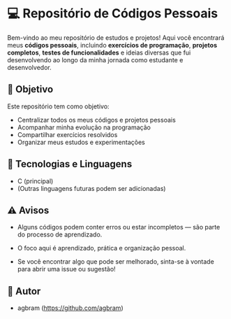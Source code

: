 # 💻 Repositório de Códigos Pessoais

Bem-vindo ao meu repositório de estudos e projetos! Aqui você encontrará meus **códigos pessoais**, incluindo **exercícios de programação**, **projetos completos**, **testes de funcionalidades** e ideias diversas que fui desenvolvendo ao longo da minha jornada como estudante e desenvolvedor.

## 🎯 Objetivo

Este repositório tem como objetivo:

- Centralizar todos os meus códigos e projetos pessoais
- Acompanhar minha evolução na programação
- Compartilhar exercícios resolvidos
- Organizar meus estudos e experimentações

## 📌 Tecnologias e Linguagens

- C (principal)
- (Outras linguagens futuras podem ser adicionadas)

## ⚠️ Avisos

- Alguns códigos podem conter erros ou estar incompletos — são parte do processo de aprendizado.

- O foco aqui é aprendizado, prática e organização pessoal.

- Se você encontrar algo que pode ser melhorado, sinta-se à vontade para abrir uma issue ou sugestão!

## 👤 Autor

- agbram (https://github.com/agbram)

